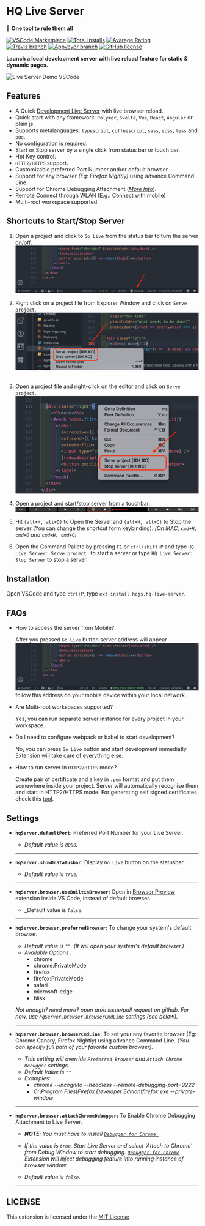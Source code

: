 # HQ Live Server

💫 **One tool to rule them all**

[![VSCode Marketplace](https://img.shields.io/vscode-marketplace/v/hqjs.hq-live-server.svg?style=flat-square&label=vscode%20marketplace)](https://marketplace.visualstudio.com/items?itemName=hqjs.hq-live-server) [![Total Installs](https://img.shields.io/vscode-marketplace/d/hqjs.hq-live-server.svg?style=flat-square)](https://marketplace.visualstudio.com/items?itemName=hqjs.hq-live-server) [![Avarage Rating](https://img.shields.io/vscode-marketplace/r/hqjs.hq-live-server.svg?style=flat-square)](https://marketplace.visualstudio.com/items?itemName=hqjs.hq-live-server)  
[![Travis branch](https://img.shields.io/travis/hqjs/vscode-hq-live-server/master.svg?style=flat-square&label=travis%20branch)](https://travis-ci.org/hqjs/vscode-hq-live-server) [![Appveyor branch](https://img.shields.io/appveyor/ci/hqjs/vscode-hq-live-server.svg?style=flat-square&label=appveyor%20branch)](https://ci.appveyor.com/project/hqjs/vscode-hq-live-server) [![GitHub license](https://img.shields.io/badge/license-MIT-blue.svg?style=flat-square)](https://github.com/hqjs/vscode-hq-live-server/)
<br>

**Launch a local development server with live reload feature for static & dynamic pages.**
<br>

![Live Server Demo VSCode](./images/screen/hq-go-live.gif)

## Features
* A Quick [Development Live Server](https://hqjs.org) with live browser reload.
* Quick start with any framework: `Polymer`, `Svelte`, `Vue`, `React`, `Angular` or plain js.
* Supports metalanguages: `typescript`, `coffeescript`, `sass`, `scss`, `less` and `pug`.
* No configuration is required.
* Start or Stop server by a single click from status bar or touch bar.
* Hot Key control.
* `HTTP2/HTTPS` support.
* Customizable preferred Port Number and/or default browser.
* Support for any browser _(Eg: Firefox Nightly)_ using advance Command Line.
* Support for Chrome Debugging Attachment (_[More Info](https://marketplace.visualstudio.com/items?itemName=msjsdiag.debugger-for-chrome)_).
* Remote Connect through WLAN (E.g.: Connect with mobile)
* Multi-root workspace supported.

## Shortcuts to Start/Stop Server

1. Open a project and click to `Go Live` from the status bar to turn the server on/off. 
![Go Live Control Preview](./images/screen/hq-statusbar.png)

2. Right click on a project file from Explorer Window and click on `Serve project`.
![Explorer Window Control](./images/screen/hq-explorer-menu.png).

3. Open a project file and right-click on the editor and  click on `Serve project`.
![Edit Menu Option Preview](./images/screen/hq-editor-menu.png)

4. Open a project and start/stop server from a touchbar.
![Touchbar Preview](./images/screen/hq-touchbar.png)

5. Hit `(alt+H, alt+O)` to Open the Server and `(alt+H, alt+C)` to Stop the server (You can change the shortcut form keybinding). *[On MAC, `cmd+H, cmd+O` and `cmd+H, cmd+C`]*

6. Open the Command Pallete by pressing `F1` or `ctrl+shift+P` and type `HQ Live Server: Serve project ` to start a server or type `HQ Live Server: Stop Server` to stop a server.

## Installation
Open VSCode and type `ctrl+P`, type `ext install hqjs.hq-live-server`.

## FAQs
* How to access the server from Mobile?

  After you pressed `Go Live` button server address will appear
  ![Server Running Preview](./images/screen/hq-running.png)
  follow this address on your mobile device within your local network.

* Are Multi-root workspaces supported?

  Yes, you can run separate server instance for every project in your workspace.

* Do I need to configure webpack or babel to start development?
  
  No, you can press `Go Live` button and start development immediatly. Extension will take care of everything else.

* How to run server in `HTTP2/HTTPS` mode?

  Create pair of certificate and a key in `.pem` format and put them somewhere inside your project. Server will automatically recognise them and start in HTTP2/HTTPS mode. For generating self signed certificates check this [tool](https://github.com/FiloSottile/mkcert).

## Settings
* **`hqServer.defaultPort`:** Preferred Port Number for your Live Server.
    *  _Default value is `8080`._

    <hr>

* **`hqServer.showOnStatusbar`:** Display `Go Live` button on the statusbar.
    *  _Default value is `true`._

    <hr>

* **`hqServer.browser.useBuiltinBrowser`:** Open in [Browser Preview](https://marketplace.visualstudio.com/items?itemName=auchenberg.vscode-browser-preview) extension inside VS Code, instead of default browser.
    
    *  _Default value is `false`.

    <hr>

* **`hqServer.browser.preferredBrowser`:** To change your system's default browser.
    * _Default value is `""`. (It will open your system's default browser.)_
    * *Available Options :*
        * chrome
        * chrome:PrivateMode
        * firefox
        * firefox:PrivateMode
        * safari
        * microsoft-edge
        * blisk

    _Not enough? need more? open an/a issue/pull request on github. For now, use `hqServer.browser.browserCmdLine` settings (see below)._
    
    <hr>

* **`hqServer.browser.browserCmdLine`:**  To set your any favorite browser (Eg: Chrome Canary, Firefox Nightly) using advance Command Line. _(You can specify full path of your favorite custom browser)_.

    * _This setting will override `Preferred Browser` and `Attach Chrome Debugger` settings._
    * _Default Value is `""`_ 
    * _Examples:_
        * _chrome --incognito --headless --remote-debugging-port=9222_
        * _C:\\Program Files\\Firefox Developer Edition\\firefox.exe --private-window_
    
    <hr>

* **`hqServer.browser.attachChromeDebugger`:** To Enable Chrome Debugging Attachment to Live Server.
    * _**NOTE**: You must have to install [ `Debugger for Chrome.`](https://marketplace.visualstudio.com/items?itemName=msjsdiag.debugger-for-chrome)_
    
    * _If the value is `true`, Start Live Server and select 'Attach to Chrome' from Debug Window to start debugging. [`Debugger for Chrome`](https://marketplace.visualstudio.com/items?itemName=msjsdiag.debugger-for-chrome) Extension will inject debugging feature into running instance of browser window._
   
    *  _Default value is `false`._

    <hr>


## LICENSE
This extension is licensed under the [MIT License](LICENSE)

